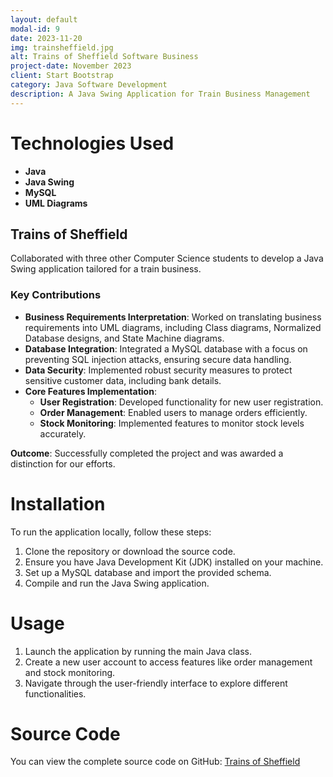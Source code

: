 ```yaml
---
layout: default
modal-id: 9
date: 2023-11-20
img: trainsheffield.jpg
alt: Trains of Sheffield Software Business
project-date: November 2023
client: Start Bootstrap
category: Java Software Development
description: A Java Swing Application for Train Business Management
---
```


# Technologies Used

- **Java**
- **Java Swing**
- **MySQL**
- **UML Diagrams**


## Trains of Sheffield
Collaborated with three other Computer Science students to develop a Java Swing application tailored for a train business.

### Key Contributions
- **Business Requirements Interpretation**: Worked on translating business requirements into UML diagrams, including Class diagrams, Normalized Database designs, and State Machine diagrams.
- **Database Integration**: Integrated a MySQL database with a focus on preventing SQL injection attacks, ensuring secure data handling.
- **Data Security**: Implemented robust security measures to protect sensitive customer data, including bank details.
- **Core Features Implementation**:
  - **User Registration**: Developed functionality for new user registration.
  - **Order Management**: Enabled users to manage orders efficiently.
  - **Stock Monitoring**: Implemented features to monitor stock levels accurately.

**Outcome**: Successfully completed the project and was awarded a distinction for our efforts.


# Installation

To run the application locally, follow these steps:

1. Clone the repository or download the source code.
2. Ensure you have Java Development Kit (JDK) installed on your machine.
3. Set up a MySQL database and import the provided schema.
4. Compile and run the Java Swing application.

# Usage

1. Launch the application by running the main Java class.
2. Create a new user account to access features like order management and stock monitoring.
3. Navigate through the user-friendly interface to explore different functionalities.


# Source Code

You can view the complete source code on GitHub: [Trains of Sheffield](https://github.com/efamelody/TrainsOfSheffield)
